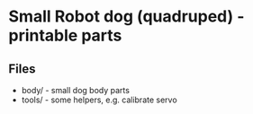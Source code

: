 # Small Robot dog (quadruped) - printable parts

## Files
 - body/ - small dog body parts
 - tools/ - some helpers, e.g. calibrate servo
